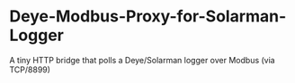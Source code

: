 # Deye-Modbus-Proxy-for-Solarman-Logger
A tiny HTTP bridge that polls a Deye/Solarman logger over Modbus (via TCP/8899)
